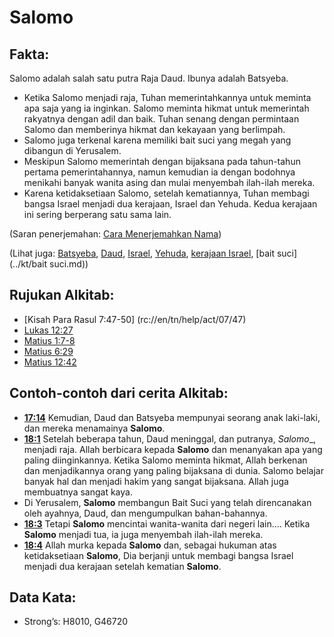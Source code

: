# Salomo

## Fakta: 

Salomo adalah salah satu putra Raja Daud. Ibunya adalah Batsyeba. 

* Ketika Salomo menjadi raja, Tuhan memerintahkannya untuk meminta apa saja yang ia inginkan. Salomo meminta hikmat untuk memerintah rakyatnya dengan adil dan baik. Tuhan senang dengan permintaan Salomo dan memberinya hikmat dan kekayaan yang berlimpah.
* Salomo juga terkenal karena memiliki bait suci yang megah yang dibangun di Yerusalem.
* Meskipun Salomo memerintah dengan bijaksana pada tahun-tahun pertama pemerintahannya, namun kemudian ia dengan bodohnya menikahi banyak wanita asing dan mulai menyembah ilah-ilah mereka.
* Karena ketidaksetiaan Salomo, setelah kematiannya, Tuhan membagi bangsa Israel menjadi dua kerajaan, Israel dan Yehuda. Kedua kerajaan ini sering berperang satu sama lain. 

(Saran penerjemahan: [Cara Menerjemahkan Nama](rc://en/ta/man/translate/translate-names)) 

(Lihat juga: [Batsyeba](../names/batsyeba.md), [Daud](../names/david.md), [Israel](../kt/israel.md), [Yehuda](../names/kerajaanyehuda.md), [kerajaan Israel](../names/kerajaanisrael.md), [bait suci](../kt/bait suci.md))  

## Rujukan Alkitab:

* [Kisah Para Rasul 7:47-50] (rc://en/tn/help/act/07/47)
* [Lukas 12:27](rc://en/tn/help/luk/12/27)
* [Matius 1:7-8](rc://en/tn/help/mat/01/07)
* [Matius 6:29](rc://en/tn/help/mat/06/29)
* [Matius 12:42](rc://en/tn/help/mat/12/42) 

## Contoh-contoh dari cerita Alkitab:

* __[17:14](rc://en/tn/help/obs/17/14)__ Kemudian, Daud dan Batsyeba mempunyai seorang anak laki-laki, dan mereka menamainya __Salomo__.
* __[18:1](rc://en/tn/help/obs/18/01)__ Setelah beberapa tahun, Daud meninggal, dan putranya, _Salomo__, menjadi raja. Allah berbicara kepada __Salomo__ dan menanyakan apa yang paling diinginkannya. Ketika Salomo meminta hikmat, Allah berkenan dan menjadikannya orang yang paling bijaksana di dunia. Salomo belajar banyak hal dan menjadi hakim yang sangat bijaksana. Allah juga membuatnya sangat kaya.
* Di Yerusalem, __Salomo__ membangun Bait Suci yang telah direncanakan oleh ayahnya, Daud, dan mengumpulkan bahan-bahannya.
* __[18:3](rc://en/tn/help/obs/18/03)__ Tetapi __Salomo__ mencintai wanita-wanita dari negeri lain.... Ketika __Salomo__ menjadi tua, ia juga menyembah ilah-ilah mereka.
* __[18:4](rc://en/tn/help/obs/18/04)__ Allah murka kepada __Salomo__ dan, sebagai hukuman atas ketidaksetiaan __Salomo__, Dia berjanji untuk membagi bangsa Israel menjadi dua kerajaan setelah kematian __Salomo__. 

## Data Kata:

* Strong’s: H8010, G46720
